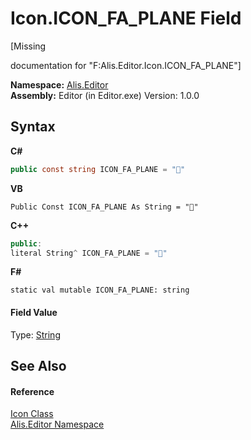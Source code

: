 # Icon.ICON_FA_PLANE Field
 

\[Missing <summary> documentation for "F:Alis.Editor.Icon.ICON_FA_PLANE"\]

**Namespace:**&nbsp;<a href="b150ade4-39de-a232-5f06-d3cdc1b2c538">Alis.Editor</a><br />**Assembly:**&nbsp;Editor (in Editor.exe) Version: 1.0.0

## Syntax

**C#**<br />
``` C#
public const string ICON_FA_PLANE = ""
```

**VB**<br />
``` VB
Public Const ICON_FA_PLANE As String = ""
```

**C++**<br />
``` C++
public:
literal String^ ICON_FA_PLANE = ""
```

**F#**<br />
``` F#
static val mutable ICON_FA_PLANE: string
```


#### Field Value
Type: <a href="https://docs.microsoft.com/dotnet/api/system.string" target="_blank">String</a>

## See Also


#### Reference
<a href="cc0f883c-67f8-f772-c6d7-a60b129f22a7">Icon Class</a><br /><a href="b150ade4-39de-a232-5f06-d3cdc1b2c538">Alis.Editor Namespace</a><br />